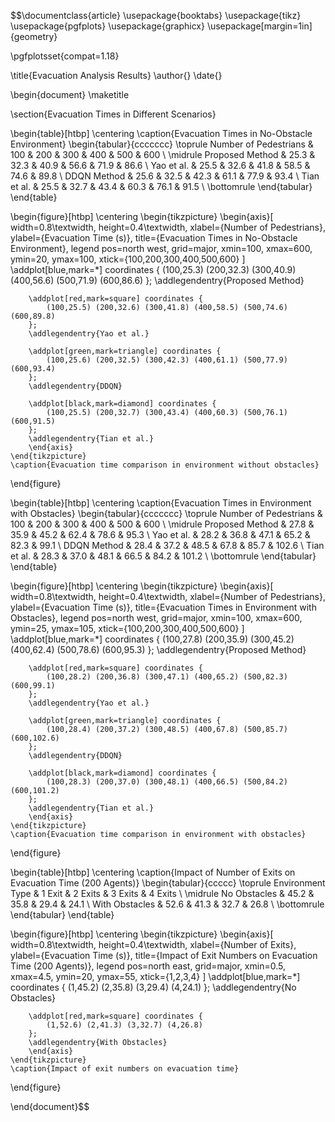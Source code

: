 $$\documentclass{article}
\usepackage{booktabs}
\usepackage{tikz}
\usepackage{pgfplots}
\usepackage{graphicx}
\usepackage[margin=1in]{geometry}

\pgfplotsset{compat=1.18}

\title{Evacuation Analysis Results}
\author{}
\date{}

\begin{document}
\maketitle

\section{Evacuation Times in Different Scenarios}

\begin{table}[htbp]
    \centering
    \caption{Evacuation Times in No-Obstacle Environment}
    \begin{tabular}{ccccccc}
        \toprule
        Number of Pedestrians & 100 & 200 & 300 & 400 & 500 & 600 \\
        \midrule
        Proposed Method & 25.3 & 32.3 & 40.9 & 56.6 & 71.9 & 86.6 \\
        Yao et al. & 25.5 & 32.6 & 41.8 & 58.5 & 74.6 & 89.8 \\
        DDQN Method & 25.6 & 32.5 & 42.3 & 61.1 & 77.9 & 93.4 \\
        Tian et al. & 25.5 & 32.7 & 43.4 & 60.3 & 76.1 & 91.5 \\
        \bottomrule
    \end{tabular}
\end{table}

\begin{figure}[htbp]
    \centering
    \begin{tikzpicture}
        \begin{axis}[
            width=0.8\textwidth,
            height=0.4\textwidth,
            xlabel={Number of Pedestrians},
            ylabel={Evacuation Time (s)},
            title={Evacuation Times in No-Obstacle Environment},
            legend pos=north west,
            grid=major,
            xmin=100, xmax=600,
            ymin=20, ymax=100,
            xtick={100,200,300,400,500,600}
        ]
        \addplot[blue,mark=*] coordinates {
            (100,25.3) (200,32.3) (300,40.9) (400,56.6) (500,71.9) (600,86.6)
        };
        \addlegendentry{Proposed Method}
        
        \addplot[red,mark=square] coordinates {
            (100,25.5) (200,32.6) (300,41.8) (400,58.5) (500,74.6) (600,89.8)
        };
        \addlegendentry{Yao et al.}
        
        \addplot[green,mark=triangle] coordinates {
            (100,25.6) (200,32.5) (300,42.3) (400,61.1) (500,77.9) (600,93.4)
        };
        \addlegendentry{DDQN}
        
        \addplot[black,mark=diamond] coordinates {
            (100,25.5) (200,32.7) (300,43.4) (400,60.3) (500,76.1) (600,91.5)
        };
        \addlegendentry{Tian et al.}
        \end{axis}
    \end{tikzpicture}
    \caption{Evacuation time comparison in environment without obstacles}
\end{figure}

\begin{table}[htbp]
    \centering
    \caption{Evacuation Times in Environment with Obstacles}
    \begin{tabular}{ccccccc}
        \toprule
        Number of Pedestrians & 100 & 200 & 300 & 400 & 500 & 600 \\
        \midrule
        Proposed Method & 27.8 & 35.9 & 45.2 & 62.4 & 78.6 & 95.3 \\
        Yao et al. & 28.2 & 36.8 & 47.1 & 65.2 & 82.3 & 99.1 \\
        DDQN Method & 28.4 & 37.2 & 48.5 & 67.8 & 85.7 & 102.6 \\
        Tian et al. & 28.3 & 37.0 & 48.1 & 66.5 & 84.2 & 101.2 \\
        \bottomrule
    \end{tabular}
\end{table}

\begin{figure}[htbp]
    \centering
    \begin{tikzpicture}
        \begin{axis}[
            width=0.8\textwidth,
            height=0.4\textwidth,
            xlabel={Number of Pedestrians},
            ylabel={Evacuation Time (s)},
            title={Evacuation Times in Environment with Obstacles},
            legend pos=north west,
            grid=major,
            xmin=100, xmax=600,
            ymin=25, ymax=105,
            xtick={100,200,300,400,500,600}
        ]
        \addplot[blue,mark=*] coordinates {
            (100,27.8) (200,35.9) (300,45.2) (400,62.4) (500,78.6) (600,95.3)
        };
        \addlegendentry{Proposed Method}
        
        \addplot[red,mark=square] coordinates {
            (100,28.2) (200,36.8) (300,47.1) (400,65.2) (500,82.3) (600,99.1)
        };
        \addlegendentry{Yao et al.}
        
        \addplot[green,mark=triangle] coordinates {
            (100,28.4) (200,37.2) (300,48.5) (400,67.8) (500,85.7) (600,102.6)
        };
        \addlegendentry{DDQN}
        
        \addplot[black,mark=diamond] coordinates {
            (100,28.3) (200,37.0) (300,48.1) (400,66.5) (500,84.2) (600,101.2)
        };
        \addlegendentry{Tian et al.}
        \end{axis}
    \end{tikzpicture}
    \caption{Evacuation time comparison in environment with obstacles}
\end{figure}

\begin{table}[htbp]
    \centering
    \caption{Impact of Number of Exits on Evacuation Time (200 Agents)}
    \begin{tabular}{ccccc}
        \toprule
        Environment Type & 1 Exit & 2 Exits & 3 Exits & 4 Exits \\
        \midrule
        No Obstacles & 45.2 & 35.8 & 29.4 & 24.1 \\
        With Obstacles & 52.6 & 41.3 & 32.7 & 26.8 \\
        \bottomrule
    \end{tabular}
\end{table}

\begin{figure}[htbp]
    \centering
    \begin{tikzpicture}
        \begin{axis}[
            width=0.8\textwidth,
            height=0.4\textwidth,
            xlabel={Number of Exits},
            ylabel={Evacuation Time (s)},
            title={Impact of Exit Numbers on Evacuation Time (200 Agents)},
            legend pos=north east,
            grid=major,
            xmin=0.5, xmax=4.5,
            ymin=20, ymax=55,
            xtick={1,2,3,4}
        ]
        \addplot[blue,mark=*] coordinates {
            (1,45.2) (2,35.8) (3,29.4) (4,24.1)
        };
        \addlegendentry{No Obstacles}
        
        \addplot[red,mark=square] coordinates {
            (1,52.6) (2,41.3) (3,32.7) (4,26.8)
        };
        \addlegendentry{With Obstacles}
        \end{axis}
    \end{tikzpicture}
    \caption{Impact of exit numbers on evacuation time}
\end{figure}

\end{document}$$